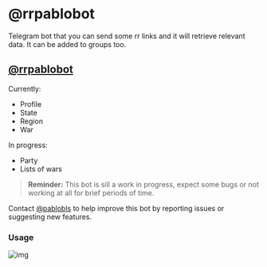 # @rrpablobot

Telegram bot that you can send some rr links and it will retrieve
relevant data. It can be added to groups too.

## [@rrpablobot](https://t.me/rrpablobot)

Currently:
- Profile
- State
- Region
- War

In progress:
- Party
- Lists of wars

> **Reminder:** This bot is sill a work in progress, expect some bugs or not working at all for brief periods of time.

Contact [@pablobls](https://pablobls) to help improve this bot by reporting issues or suggesting new features.

### Usage
![img](assets/rr-scripts/scripts/rrpablobot/example.jpg)
